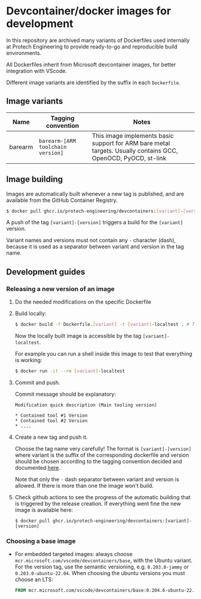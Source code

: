 # Devcontainer/docker images for development

In this repository are archived many variants of Dockerfiles used internally at Protech Engineering to provide ready-to-go and reproducible build environments.

All Dockerfiles inherit from Microsoft devcontainer images, for better integration with VScode.

Different image variants are identified by the suffix in each `Dockerfile`.

## Image variants

| Name | Tagging convention | Notes |
|------|--------------------|-------|
| barearm | `barearm-[ARM toolchain version]` | This image implements basic support for ARM bare metal targets. Usually contains GCC, OpenOCD, PyOCD, st-link |

## Image building

Images are automatically built whenever a new tag is published, and are available from the GitHub Container Registry.

```sh
$ docker pull ghcr.io/protech-engineering/devcontainers:[variant]-[version]
```

A push of the tag `[variant]-[version]` triggers a build for the `[variant]` version.

Variant names and versions must not contain any `-` character (dash), because it is used as a separator between variant and version in the tag name.

## Development guides

### Releasing a new version of an image

1. Do the needed modifications on the specific Dockerfile
2. Build locally:

	```bash
	$ docker build -f Dockerfile.[variant] -t [variant]-localtest . # Tag name can be whatever you want
	```

	Now the locally built image is accessible by the tag `[variant]-localtest`.

	For example you can run a shell inside this image to test that everything is working:

	```bash
	$ docker run -it --rm [variant]-localtest
	```

3. Commit and push.

	Commit message should be explanatory:

	```
	Modification quick description (Main tooling version)

	* Contained tool #1 Version
	* Contained tool #2 Version
	* ....
	```

4. Create a new tag and push it.

	Choose the tag name very carefully! The format is `[variant]-[version]` where variant is the suffix of the corresponding dockerfile and version should be chosen according to the tagging convention decided and documented [here](#image-variants).

	Note that only the `-` dash separator between variant and version is allowed. If there is more than one the image won't build.

5. Check github actions to see the progress of the automatic building that is triggered by the release creation. If everything went fine the new image is available here:

	```
	$ docker pull ghcr.io/protech-engineering/devcontainers:[variant]-[version]
	```

### Choosing a base image

* For embedded targeted images: always choose `mcr.microsoft.com/vscode/devcontainers/base`, with the Ubuntu variant. For the version tag, use the semantic versioning, e.g. `0.203.0-jammy` or `0.203.0-ubuntu-22.04`. When choosing the ubuntu versions you must choose an LTS:
	```dockerfile
	FROM mcr.microsoft.com/vscode/devcontainers/base:0.204.6-ubuntu-22.04
	```